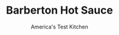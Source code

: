 ---
layout: ../../layouts/MarkdownPostLayout.astro
title: Barberton Hot Sauce
author: America's Test Kitchen
pubDate: 2023-03-15
description: "This signature hot sauce comes in a bowl, not a bottle."
image_url: https://res.cloudinary.com/hksqkdlah/image/upload/ar_1:1,c_fill,dpr_2.0,f_auto,fl_lossy.progressive.strip_profile,g_faces:auto,q_auto:low,w_344/9320_sfs-barbertonhotsauce-7-cco
tags: ["American","Midwest","Sauces","Condiments"]
calories: 615
protein: 1
carbohydrates: 9
fats: 
fiber: 2
ingredients: ["3 tablespoons, olive oil","1 , onion, chopped fine","2 , jalapeno chiles, stemmed, seeded, and minced","1 , red bell pepper, stemmed, seeded, and chopped fine","2 teaspoons, paprika","1 , garlic clove, minced","1 1/2 cups, water","1 (14.5-ounce) can, diced tomatoes","1 tablespoon, long-grain white rice","2 teaspoons, packed brown sugar","1/4 teaspoon, red pepper flakes"]
serves: 6
time: "1¼ hours"
instructions: ["Heat oil in medium saucepan over medium heat until shimmering. Add onion, jalapenos, and bell pepper and cook until softened, about 5 minutes. Stir in paprika and garlic and cook until fragrant, about 30 seconds. Add water, tomatoes, rice, sugar, and pepper flakes and bring to boil.","Reduce heat to low, cover, and simmer, stirring occasionally, until thickened and vegetables are completely softened, about 45 minutes. (Hot sauce can be refrigerated for up to 3 days.)"]
nutrition: ["238 mg Potassium","29 mg Phosphorus","35 mg Calcium","14 mg Magnesium","12 mg Sodium","7 g Fat","4 g Monounsaturated","41 mg Vitamin C","2 g Fiber","20 µg Folate (food)","5 g Sugars","8 µg Vitamin K","165 g Water","9 g Carbs","20 µg Folate equivalent (total)","1 g Protein","2 mg Vitamin E","68 µg Vitamin A","102 kcal Energy","1 g Sugars, added","615 calories"]
notes: "Try leftover sauce with quesadillas or fish, or use it to fill an omelet."
---